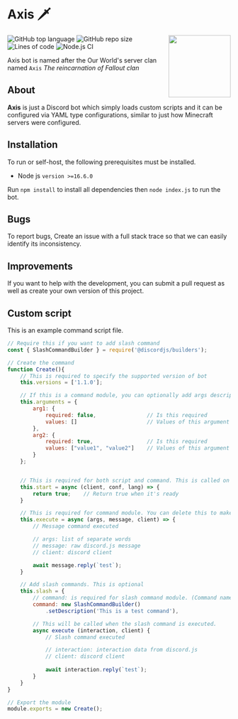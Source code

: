 # Axis 🗡️

<img align="right" src="https://i.imgur.com/yRsHfHi.png" height="140" width="140">

![GitHub top language](https://img.shields.io/github/languages/top/FalloutStudios/Axis)
![GitHub repo size](https://img.shields.io/github/repo-size/FalloutStudios/Axis)
![Lines of code](https://img.shields.io/tokei/lines/github/FalloutStudios/Axis)
![Node.js CI](https://github.com/FalloutStudios/Axis/actions/workflows/node.js.yml/badge.svg?branch=main)

Axis bot is named after the Our World's server clan named `Axis` *The reincarnation of Fallout clan*

## About

**Axis** is just a Discord bot which simply loads custom scripts and it can be configured via YAML type configurations, similar to just how Minecraft servers were configured.

## Installation

To run or self-host, the following prerequisites must be installed.

+ Node js `version >=16.6.0`

Run `npm install` to install all dependencies then `node index.js` to run the bot.

## Bugs

To report bugs, Create an issue with a full stack trace so that we can easily identify its inconsistency.

## Improvements

If you want to help with the development, you can submit a pull request as well as create your own version of this project.

## Custom script

This is an example command script file.

```js
// Require this if you want to add slash command
const { SlashCommandBuilder } = require('@discordjs/builders');

// Create the command
function Create(){
    // This is required to specify the supported version of bot
    this.versions = ['1.1.0'];

    // If this is a command module, you can optionally add args description for help.js
    this.arguments = {
        arg1: {
            required: false,                // Is this required
            values: []                      // Values of this argument 
        },
        arg2: {
            required: true,                 // Is this required
            values: ["value1", "value2"]    // Values of this argument
        }
    };


    // This is required for both script and command. This is called on bot ready
    this.start = async (client, conf, lang) => {
        return true;    // Return true when it's ready
    }

    // This is required for command module. You can delete this to make your script a non executable command
    this.execute = async (args, message, client) => {
        // Message command executed

        // args: list of separate words
        // message: raw discord.js message
        // client: discord client

        await message.reply(`test`);
    }

    // Add slash commands. This is optional
    this.slash = {
        // command: is required for slash command module. (Command name will be replaced with parsed file name of this module)
        command: new SlashCommandBuilder()
            .setDescription('This is a test command'),

        // This will be called when the slash command is executed.
        async execute (interaction, client) {
            // Slash command executed

            // interaction: interaction data from discord.js
            // client: discord client
            
            await interaction.reply(`test`);
        }
    }
}

// Export the module
module.exports = new Create();
```
